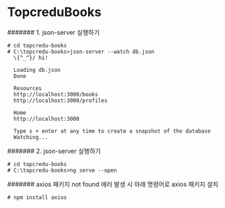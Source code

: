 # TopcreduBooks



####### 1. json-server 실행하기
```
# cd topcredu-books
# C:\topcredu-books>json-server --watch db.json
  \{^_^}/ hi!

  Loading db.json
  Done

  Resources
  http://localhost:3000/books
  http://localhost:3000/profiles

  Home
  http://localhost:3000

  Type s + enter at any time to create a snapshot of the database
  Watching...
```

####### 2. json-server 실행하기
```
# cd topcredu-books
# C:\topcredu-books>ng serve --open
```


####### axios 패키지 not found 에러 발생 시 아래 명령어로 axios 패키지 설치  
```
# npm install axios
```
